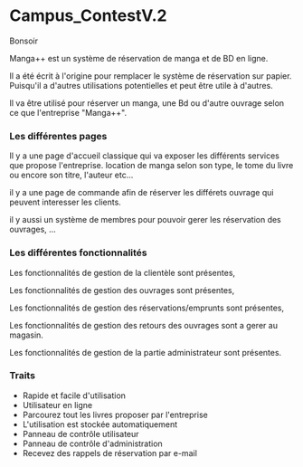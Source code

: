 # Campus_ContestV.2
Bonsoir

Manga++ est un système de réservation de manga et de BD en ligne.

Il a été écrit à l'origine pour remplacer le système de réservation sur papier. Puisqu'il a d'autres utilisations potentielles et peut être utile à d'autres.

Il va être utilisé pour réserver un manga, une Bd ou d'autre ouvrage selon ce que l'entreprise "Manga++".

### Les différentes pages

Il y a une page d'accueil classique qui va exposer les différents services que propose l'entreprise. 
location de manga selon son type, le tome du livre ou encore son titre, l'auteur etc...

il y a une page de commande afin de réserver les différets ouvrage qui peuvent interesser les clients.

il y aussi un système de membres pour pouvoir gerer les réservation des ouvrages, ... 

### Les différentes fonctionnalités

Les fonctionnalités de gestion de la clientèle sont présentes,

Les fonctionnalités de gestion des ouvrages sont présentes,

Les fonctionnalités de gestion des réservations/emprunts sont présentes,

Les fonctionnalités de gestion des retours des ouvrages sont a gerer au magasin.

Les fonctionnalités de gestion de la partie administrateur sont présentes.



### Traits

* Rapide et facile d'utilisation 
* Utilisateur en ligne
* Parcourez tout les livres proposer par l'entreprise
* L'utilisation est stockée automatiquement
* Panneau de contrôle utilisateur
* Panneau de contrôle d'administration
* Recevez des rappels de réservation par e-mail
